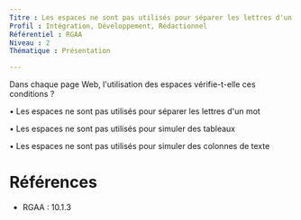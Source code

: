 ```yaml
---
Titre : Les espaces ne sont pas utilisés pour séparer les lettres d'un mot.
Profil : Intégration, Développement, Rédactionnel
Référentiel : RGAA
Niveau : 2
Thématique : Présentation

---
```

Dans chaque page Web, l'utilisation des espaces vérifie-t-elle ces conditions ?

• Les espaces ne sont pas utilisés pour séparer les lettres d'un mot

• Les espaces ne sont pas utilisés pour simuler des tableaux

• Les espaces ne sont pas utilisés pour simuler des colonnes de texte

# Références

*   RGAA : 10.1.3
